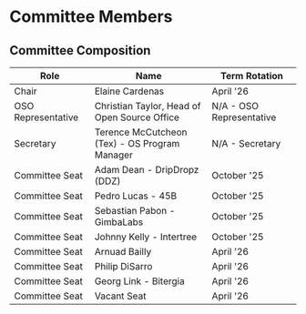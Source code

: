 # Committee Members

## Committee Composition



| Role               | Name                                           | Term Rotation            |
| ------------------ | ---------------------------------------------- | ------------------------ |
| Chair              | Elaine Cardenas                                | April '26                |
| OSO Representative | Christian Taylor, Head of Open Source Office   | N/A - OSO Representative |
| Secretary          | Terence McCutcheon (Tex) -  OS Program Manager | N/A - Secretary          |
| Committee Seat     | Adam Dean - DripDropz (DDZ)                    | October '25              |
| Committee Seat     | Pedro Lucas - 45B                              | October '25              |
| Committee Seat     | Sebastian Pabon - GimbaLabs                    | October '25              |
| Committee Seat     | Johnny Kelly - Intertree                       | October '25              |
| Committee Seat     | Arnuad Bailly                                  | April '26                |
| Committee Seat     | Philip DiSarro                                 | April '26                |
| Committee Seat     | Georg Link - Bitergia                          | April '26                |
| Committee Seat     | Vacant Seat                                    | April '26                |

